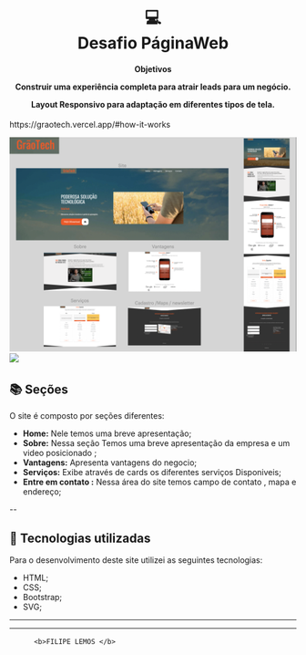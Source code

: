 
<h1 align="center">
  💻<br>Desafio PáginaWeb 
</h1>

<h4 align="center">
Objetivos

Construir uma experiência completa para atrair leads para um negócio. 

Layout Responsivo para adaptação em diferentes tipos de tela.
</h4>

<p>  
https://graotech.vercel.app/#how-it-works </p>

![Resultado final do projeto](/img/GraoTech1.png) 
<img src="/img/Graotech.png">

## 📚 Seções
O site é composto por  seções diferentes:

- **Home:** Nele temos uma breve apresentação;
- **Sobre:** Nessa seção Temos uma breve apresentação da empresa e um video posicionado ;
- **Vantagens:** Apresenta vantagens do negocio;
- **Serviços:** Exibe através de cards os diferentes serviços Disponiveis;
- **Entre em contato :** Nessa área do site temos campo de contato , mapa e endereço;

--

## 💼 Tecnologias utilizadas
Para o desenvolvimento deste site utilizei as seguintes tecnologias:

- HTML;
- CSS;
- Bootstrap;
- SVG;
--------
---

          <b>FILIPE LEMOS </b>
 
